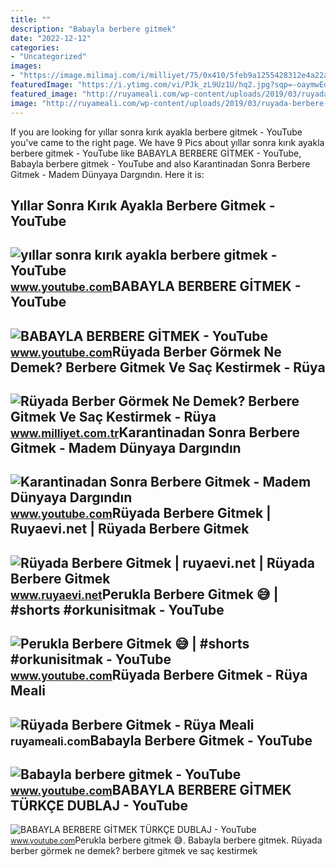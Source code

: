 ```yaml
---
title: ""
description: "Babayla berbere gitmek"
date: "2022-12-12"
categories:
- "Uncategorized"
images:
- "https://image.milimaj.com/i/milliyet/75/0x410/5feb9a1255428312e4a22a44.jpg"
featuredImage: "https://i.ytimg.com/vi/PJk_zL9Uz1U/hq2.jpg?sqp=-oaymwEoCOADEOgC8quKqQMcGADwAQH4Ac4FgALYCIoCDAgAEAEYYiBiKGIwDw==&amp;rs=AOn4CLBd7O-QZYv8eKEmS17zzYzgeH29wA"
featured_image: "http://ruyameali.com/wp-content/uploads/2019/03/ruyada-berbere-gitmek.jpg"
image: "http://ruyameali.com/wp-content/uploads/2019/03/ruyada-berbere-gitmek.jpg"
---
```


If you are looking for yıllar sonra kırık ayakla berbere gitmek - YouTube you've came to the right page. We have 9 Pics about yıllar sonra kırık ayakla berbere gitmek - YouTube like BABAYLA BERBERE GİTMEK - YouTube, Babayla berbere gitmek - YouTube and also Karantinadan Sonra Berbere Gitmek - Madem Dünyaya Dargındın. Here it is:

Yıllar Sonra Kırık Ayakla Berbere Gitmek - YouTube
--------------------------------------------------

 ![yıllar sonra kırık ayakla berbere gitmek - YouTube](https://i.ytimg.com/vi/2bVer1NO5Jo/hq2.jpg?sqp=-oaymwEoCOADEOgC8quKqQMcGADwAQH4AY4CgALgA4oCDAgAEAEYZSBlKFYwDw==&rs=AOn4CLAA5QP4rQT3buVvw8itmLc_mJ9Pmw) <small>www.youtube.com</small>BABAYLA BERBERE GİTMEK - YouTube
--------------------------------

 ![BABAYLA BERBERE GİTMEK - YouTube](https://i.ytimg.com/vi/s3DAsBqnKFU/hq2.jpg) <small>www.youtube.com</small>Rüyada Berber Görmek Ne Demek? Berbere Gitmek Ve Saç Kestirmek - Rüya
---------------------------------------------------------------------

 ![Rüyada Berber Görmek Ne Demek? Berbere Gitmek Ve Saç Kestirmek - Rüya](https://image.milimaj.com/i/milliyet/75/0x410/5feb9a1255428312e4a22a44.jpg) <small>www.milliyet.com.tr</small>Karantinadan Sonra Berbere Gitmek - Madem Dünyaya Dargındın
-----------------------------------------------------------

 ![Karantinadan Sonra Berbere Gitmek - Madem Dünyaya Dargındın](https://i.ytimg.com/vi/HbwyhDN6vtU/hq2.jpg?sqp=-oaymwEoCOADEOgC8quKqQMcGADwAQH4AYwCgALgA4oCDAgAEAEYZSBYKE4wDw==&rs=AOn4CLDnRv9-9KhdMYPwjZsVSBDdh5vcKg) <small>www.youtube.com</small>Rüyada Berbere Gitmek | Ruyaevi.net | Rüyada Berbere Gitmek
-----------------------------------------------------------

 ![Rüyada Berbere Gitmek | ruyaevi.net | Rüyada Berbere Gitmek](https://www.ruyaevi.net/wp-content/uploads/2022/03/ruyada-berbere-gitmek.jpg) <small>www.ruyaevi.net</small>Perukla Berbere Gitmek 😅 | #shorts #orkunisitmak - YouTube
----------------------------------------------------------

 ![Perukla Berbere Gitmek 😅 | #shorts #orkunisitmak - YouTube](https://i.ytimg.com/vi/3jUWGbOGl7c/hq2.jpg?sqp=-oaymwEoCOADEOgC8quKqQMcGADwAQH4AZQDgALQBYoCDAgAEAEYZSBQKEowDw==&rs=AOn4CLDZ4KuSX86NgA4NqAEQxvnr7tbvqA) <small>www.youtube.com</small>Rüyada Berbere Gitmek - Rüya Meali
----------------------------------

 ![Rüyada Berbere Gitmek - Rüya Meali](http://ruyameali.com/wp-content/uploads/2019/03/ruyada-berbere-gitmek.jpg) <small>ruyameali.com</small>Babayla Berbere Gitmek - YouTube
--------------------------------

 ![Babayla berbere gitmek - YouTube](https://i.ytimg.com/vi/9fP3nxmYNQ0/hq2.jpg?sqp=-oaymwEoCOADEOgC8quKqQMcGADwAQH4Ac4FgAKACooCDAgAEAEYciBjKD4wDw==&rs=AOn4CLDY3refu0NDWhB2W8oSR9-5JtBATQ) <small>www.youtube.com</small>BABAYLA BERBERE GİTMEK TÜRKÇE DUBLAJ - YouTube
----------------------------------------------

 ![BABAYLA BERBERE GİTMEK TÜRKÇE DUBLAJ - YouTube](https://i.ytimg.com/vi/PJk_zL9Uz1U/hq2.jpg?sqp=-oaymwEoCOADEOgC8quKqQMcGADwAQH4Ac4FgALYCIoCDAgAEAEYYiBiKGIwDw==&rs=AOn4CLBd7O-QZYv8eKEmS17zzYzgeH29wA) <small>www.youtube.com</small>Perukla berbere gitmek 😅. Babayla berbere gi̇tmek. Rüyada berber görmek ne demek? berbere gitmek ve saç kestirmek
